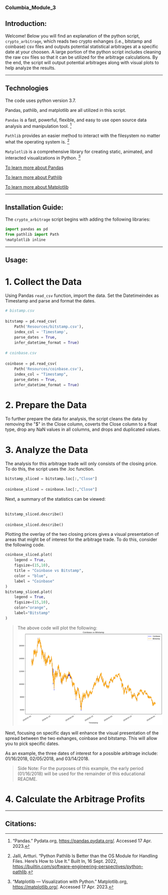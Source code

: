 ### Columbia_Module_3

## Introduction:

Welcome! Below you will find an explanation of the python script, `crypto_arbitrage`, which reads two crypto exhanges (i.e., bitstamp and coinbase) csv files and outputs potential statistical arbitrages at a specific date at your choosen. A large portion of the python script includes cleaning the raw csv files so that it can be utilized for the arbitrage calculations. By the end, the script will output potential arbitrages along with visual plots to help analyze the results. 

---

## Technologies

The code uses python version 3.7. 

Pandas, pathlib, and matplotlib are all utilized in this script. 

`Pandas` is a fast, powerful, flexible, and easy to use open source data analysis and manipulation tool. [^fn1]

`Pathlib` provides an easier method to interact with the filesystem no matter what the operating system is. [^fn2]

`Matplotlib` is a comprehensive library for creating static, animated, and interacted visualizations in Python. [^fn3]

[To learn more about Pandas](https://pandas.pydata.org/)

[To learn more about Pathlib](https://docs.python.org/3/library/pathlib.html)

[To learn more about Matplotlib](https://matplotlib.org/)

---

## Installation Guide:

The `crypto_arbitrage` script begins with adding the following libraries:

```python
import pandas as pd
from pathlib import Path 
%matplotlib inline
```

---

## Usage:

# 1. Collect the Data

Using Pandas `read_csv` function, import the data. Set the Datetimeindex as Timestamp and parse and format the dates.

```python
# bistamp.csv

bitstamp = pd.read_csv(
    Path('Resources/bitstamp.csv'),
    index_col = 'Timestamp',
    parse_dates = True,
    infer_datetime_format = True)

# coinbase.csv

coinbase = pd.read_csv(
    Path('Resources/coinbase.csv'),
    index_col = "Timestamp",
    parse_dates = True,
    infer_datetime_format = True)
```

# 2. Prepare the Data

To further prepare the data for analysis, the script cleans the data by removing the "$" in the Close column, coverts the Close column to a float type, drop any NaN values in all columns, and drops and duplicated values.

# 3. Analyze the Data 

The analysis for this arbitrage trade will only consists of the closing price. To do this, the script uses the .loc function.

```python
bitstamp_sliced = bitstamp.loc[:,"Close"]

coinbase_sliced = coinbase.loc[:,"Close"]
```

Next, a summary of the statistics can be viewed: 

```python

bitstamp_sliced.describe()

coinbase_sliced.describe()
```

Plotting the overlay of the two closing prices gives a visual presentation of areas that might be of interest for the arbitrage trade. To do this, consider the following code.

```python
coinbase_sliced.plot(
    legend = True, 
    figsize=(15,10),
    title = "Coinbase vs Bitstamp", 
    color = "blue",
    label = "Coinbase"
)
bitstamp_sliced.plot(
    legend = True, 
    figsize=(15,10),
    color="orange",
    label="Bitstamp"
)
```

> The above code will plot the following: 
![Plot overlay](Pictures/stat_arbitrage.png)


Next, focusing on specific days will enhance the visual presentation of the spread between the two exhanges, coinbase and bitstamp. This will allow you to pick specific dates.

As an example, the three dates of interest for a possible arbitrage include: 01/16/2018, 02/05/2018, and 03/14/2018. 

>Side Note: For the purposes of this example, the early period (01/16/2018) will be used for the remainder of this educational README.

# 4. Calculate the Arbitrage Profits



---

## Citations: 

[^fn1]: “Pandas.” Pydata.org, https://pandas.pydata.org/. Accessed 17 Apr. 2023.

[^fn2]: Jalli, Artturi. “Python Pathlib Is Better than the OS Module for Handling Files. Here’s How to Use It.” Built In, 16 Sept. 2022, https://builtin.com/software-engineering-perspectives/python-pathlib.

[^fn3]: “Matplotlib — Visualization with Python.” Matplotlib.org, https://matplotlib.org/. Accessed 17 Apr. 2023.








